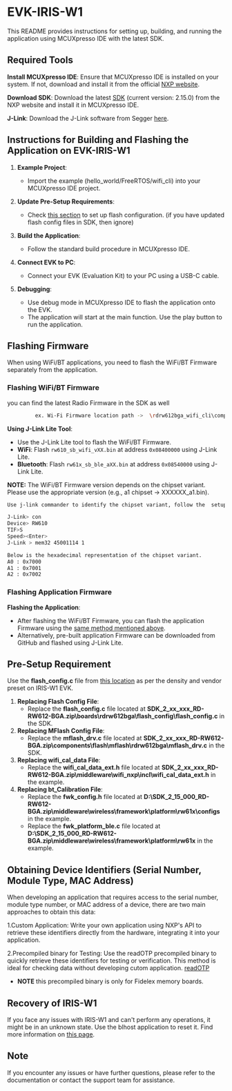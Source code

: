 # EVK-IRIS-W1

This README provides instructions for setting up, building, and running the application using MCUXpresso IDE with the latest SDK.

## Required Tools

**Install MCUXpresso IDE**: Ensure that MCUXpresso IDE is installed on your system. If not, download and install it from the official [NXP website](https://www.nxp.com/design/design-center/software/development-software/mcuxpresso-software-and-tools-/mcuxpresso-integrated-development-environment-ide:MCUXpresso-IDE).

**Download SDK**: Download the latest [SDK](https://mcuxpresso.nxp.com/en/welcome) (current version: 2.15.0) from the NXP website and install it in MCUXpresso IDE.

**J-Link**: Download the J-Link software from Segger [here](https://www.segger.com/downloads/jlink/).

## Instructions for Building and Flashing the Application on EVK-IRIS-W1

1. **Example Project**:
   - Import the example (hello_world/FreeRTOS/wifi_cli) into your MCUXpresso IDE project.
   
2. **Update Pre-Setup Requirements**:
   - Check [this section](#pre-setup-requirement) to set up flash configuration. (if you have updated flash config files in SDK, then ignore)

3. **Build the Application**:
   - Follow the standard build procedure in MCUXpresso IDE.

4. **Connect EVK to PC**:
   - Connect your EVK (Evaluation Kit) to your PC using a USB-C cable.

5. **Debugging**:
   - Use debug mode in MCUXpresso IDE to flash the application onto the EVK.
   - The application will start at the main function. Use the play button to run the application.

## Flashing Firmware

When using WiFi/BT applications, you need to flash the WiFi/BT Firmware separately from the application.

### Flashing WiFi/BT Firmware

   you can find the latest Radio Firmware in the SDK as well    
   
   ```sh
            ex. Wi-Fi Firmware location path ->  \rdrw612bga_wifi_cli\component\conn_fwloader\fw_bin
   ```

**Using J-Link Lite Tool**:

   - Use the J-Link Lite tool to flash the WiFi/BT Firmware.
   - **WiFi**: Flash `rw610_sb_wifi_vXX.bin` at address `0x08400000` using J-Link Lite.
   - **Bluetooth**: Flash `rw61x_sb_ble_aXX.bin` at address `0x08540000` using J-Link Lite.

**NOTE:** The WiFi/BT Firmware version depends on the chipset variant. Please use the appropriate version (e.g., a1 chipset -> XXXXXX_a1.bin). 

   ```sh
Use j-link commander to identify the chipset variant, follow the  setups

J-Link> con
Device> RW610
TIF>S
Speed><Enter>
J-Link > mem32 45001114 1

Below is the hexadecimal representation of the chipset variant.
A0 : 0x7000
A1 : 0x7001
A2 : 0x7002

   ```


### Flashing Application Firmware

**Flashing the Application**:
   - After flashing the WiFi/BT Firmware, you can flash the application Firmware using the [same method mentioned above](#instructions-for-building-and-flashing-the-application-on-evk-iris-w1).
   - Alternatively, pre-built application Firmware can be downloaded from GitHub and flashed using J-Link Lite.

## Pre-Setup Requirement

Use the **flash_config.c** file from [this location](https://github.com/u-blox/u-blox-sho-OpenCPU/tree/master/MCUXpresso/IRIS-W1/sw_config/flash_config) as per the density and vendor preset on IRIS-W1 EVK.

1. **Replacing Flash Config File**:
     - Replace the **flash_config.c** file located at **SDK_2_xx_xxx_RD-RW612-BGA.zip\boards\rdrw612bga\flash_config\flash_config.c** in the SDK.
2. **Replacing MFlash Config File**: 
     - Replace the **mflash_drv.c** file located at **SDK_2_xx_xxx_RD-RW612-BGA.zip\components\flash\mflash\rdrw612bga\mflash_drv.c** in the SDK.
3. **Replacing wifi_cal_data File**: 
     - Replace the **wifi_cal_data_ext.h** file located at **SDK_2_xx_xxx_RD-RW612-BGA.zip\middleware\wifi_nxp\incl\wifi_cal_data_ext.h** in the example.
4. **Replacing bt_Calibration File**: 
     - Replace the **fwk_config.h** file located at **D:\SDK_2_15_000_RD-RW612-BGA.zip\middleware\wireless\framework\platform\rw61x\configs** in the example.
     - Replace the **fwk_platform_ble.c** file located at **D:\SDK_2_15_000_RD-RW612-BGA.zip\middleware\wireless\framework\platform\rw61x** in the example.
   

## Obtaining Device Identifiers (Serial Number, Module Type, MAC Address)

When developing an application that requires access to the serial number, module type number, or MAC address of a device, there are two main approaches to obtain this data:

1.Custom Application: Write your own application using NXP's API to retrieve these identifiers directly from the hardware, integrating it into your application.

2.Precompiled binary for Testing: Use the readOTP precompiled binary to quickly retrieve these identifiers for testing or verification. This method is ideal for checking data without developing cutom application. [readOTP](https://github.com/u-blox/u-blox-sho-OpenCPU/tree/master/MCUXpresso/IRIS-W1/EVK-IRIS-W1/examples/Fidelex_8MB)

- **NOTE** this precompiled binary is only for Fidelex memory boards.

## Recovery of IRIS-W1

If you face any issues with IRIS-W1 and can't perform any operations, it might be in an unknown state. Use the blhost application to reset it. Find more information on [this page](https://github.com/u-blox/u-blox-sho-OpenCPU/tree/master/MCUXpresso/IRIS-W1/tools/blhost).

## Note

If you encounter any issues or have further questions, please refer to the documentation or contact the support team for assistance.
